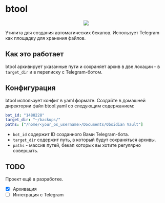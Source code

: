 # btool

<p align="center">
    <img src="https://skillicons.dev/icons?i=go" />
</p>

Утилита для создания автоматических бекапов. Использует Telegram как площадку для хранения файлов.

## Как это работает 

btool архивирует указанные пути и сохраняет архив в две локации - в `target_dir` и в переписку с Telegram-ботом.

## Конфигурация

btool использует конфиг в yaml формате. Создайте в домашней директории файл btool.yaml со следующим содержанием:

```yaml
bot_id: "1488228"
target_dir: "~/backups/"
paths: ["/home/<your_os_username>/Documents/Obsidian Vault"]
```

- `bot_id` содержит ID созданного Вами Telegram-бота.
- `target_dir` содержит путь, в который будут сохраняться архивы.
- `paths` - массив путей, бекап которых вы хотите регулярно совершать.

## TODO

Проект ещё в разработке.

- [x] Архивация
- [ ] Интеграция с Telegram
